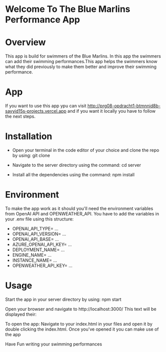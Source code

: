 # Welcome To The Blue Marlins Performance App

# Overview
This app is build for swimmers of the Blue Marlins. In this app the swimmers can add their swimming performances.This app helps the swimmers know what they did previously to make them better and improve their swimming performance.

# App
If you want to use this app ypu can visit http://prg08-opdracht1-btmnnid8b-sayyid15s-projects.vercel.app and if you want it locally you have to follow the next steps.

# Installation
- Open your terminal in the code editor of your choice and clone the repo by using:
  git clone

- Navigate to the server directory using the command:
cd server

- Install all the dependencies using the command:
npm install

# Environment
To make the app work as it should you'll need the environment variables from OpenAI API and OPENWEATHER_API.
You have to add the variables in your .env file using this structure:
- OPENAI_API_TYPE= ...
- OPENAI_API_VERSION= ...
- OPENAI_API_BASE= ...
- AZURE_OPENAI_API_KEY= ...
- DEPLOYMENT_NAME= ...
- ENGINE_NAME= ...
- INSTANCE_NAME= ...
- OPENWEATHER_API_KEY= ...


# Usage

Start the app in your server directory by using:
npm start

Open your browser and navigate to http://localhost:3000/
This text will be displayed their:

To open the app:
Navigate to your index.html in your files and open it by double clicking the index.html. Once you've opened it you can make use of the app

Have Fun writing your swimming performances


